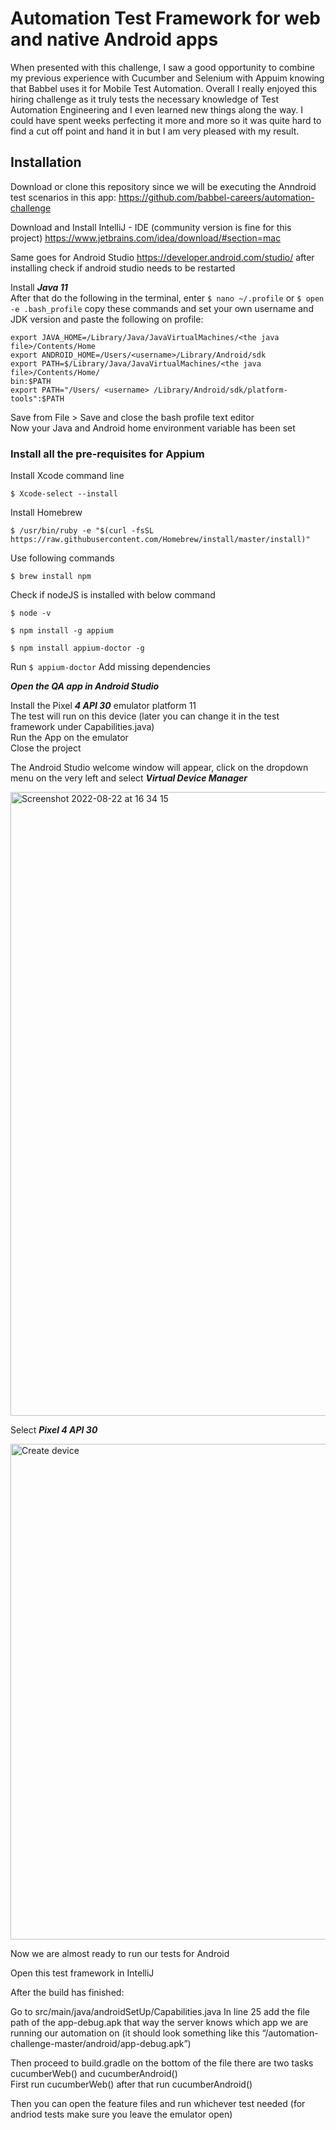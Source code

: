 
# Automation Test Framework for web and native Android apps 


When presented with this challenge, I saw a good opportunity to combine my previous experience with Cucumber and 
Selenium with Appuim knowing that Babbel uses it for Mobile Test Automation. 
Overall I really enjoyed this hiring challenge as it truly tests the necessary knowledge of Test Automation Engineering and I even learned 
new things along the way. I could have spent weeks perfecting it more and more so it was quite hard to find a cut off point and hand 
it in but I am very pleased with my result.



## Installation
Download or clone this repository since we will be executing the Anndroid test scenarios in this app:
https://github.com/babbel-careers/automation-challenge

Download and Install IntelliJ - IDE (community version is fine for this project) https://www.jetbrains.com/idea/download/#section=mac

Same goes for Android Studio https://developer.android.com/studio/
after installing check if android studio needs to be restarted

Install ***Java 11***    
After that do the following in the terminal, enter ```$ nano ~/.profile``` or ```$ open -e .bash_profile```
copy these commands and set your own username and JDK version and paste the following on profile:
```
export JAVA_HOME=/Library/Java/JavaVirtualMachines/<the java file>/Contents/Home
export ANDROID_HOME=/Users/<username>/Library/Android/sdk
export PATH=$/Library/Java/JavaVirtualMachines/<the java file>/Contents/Home/
bin:$PATH
export PATH="/Users/ <username> /Library/Android/sdk/platform-tools":$PATH
```
Save from File > Save and close the bash profile text editor  
Now your Java and Android home environment variable has been set

### Install all the pre-requisites for Appium

Install Xcode command line 
```
$ Xcode-select --install
```
Install Homebrew 
```
$ /usr/bin/ruby -e "$(curl -fsSL https://raw.githubusercontent.com/Homebrew/install/master/install)"
```
Use following commands
```
$ brew install npm
```
Check if nodeJS is installed with below command
```
$ node -v
```
```
$ npm install -g appium
```
```
$ npm install appium-doctor -g
```


Run ```$ appium-doctor```
Add missing dependencies

***Open the QA app in Android Studio***

Install the Pixel ***4 API 30*** emulator platform 11  
The test will run on this device (later you can change it in the test framework under Capabilities.java)  
Run the App on the emulator  
Close the project  

The Android Studio welcome window will appear, click on the dropdown menu on the very left and select ***Virtual Device Manager***

<img width="998" alt="Screenshot 2022-08-22 at 16 34 15" src="https://user-images.githubusercontent.com/73068211/186099566-92bdfbd4-673b-427a-8bef-bae4de6f1ccb.png">


Select ***Pixel 4 API 30***

<img width="793" alt="Create device" src="https://user-images.githubusercontent.com/73068211/186099644-1ea3a709-7239-46a2-be13-6a75ac222e8c.png">


Now we are almost ready to run our tests for Android

Open this test framework in IntelliJ

After the build has finished:

Go to src/main/java/androidSetUp/Capabilities.java
In line 25 add the file path of the app-debug.apk that way the server knows which app we are running our automation on (it should look something like this “/automation-challenge-master/android/app-debug.apk”)

Then proceed to build.gradle
on the bottom of the file there are two tasks cucumberWeb() and cucumberAndroid()  
First run cucumberWeb() after that run cucumberAndroid()

Then you can open the feature files and run whichever test needed 
(for andriod tests make sure you leave the emulator open)


